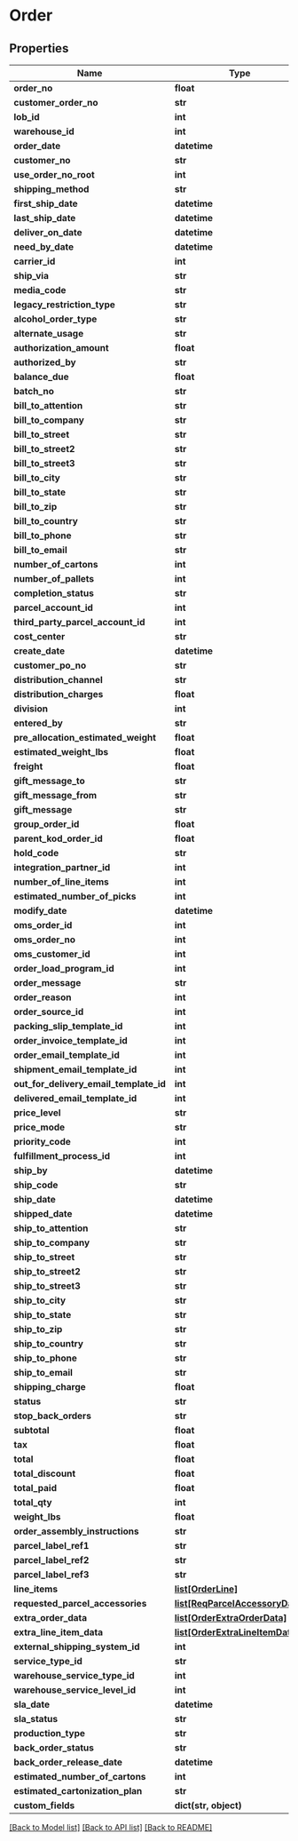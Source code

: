 # Order

## Properties
Name | Type | Description | Notes
------------ | ------------- | ------------- | -------------
**order_no** | **float** |  | [optional] 
**customer_order_no** | **str** |  | [optional] 
**lob_id** | **int** |  | 
**warehouse_id** | **int** |  | 
**order_date** | **datetime** |  | [optional] 
**customer_no** | **str** |  | [optional] 
**use_order_no_root** | **int** |  | [optional] 
**shipping_method** | **str** |  | [optional] 
**first_ship_date** | **datetime** |  | [optional] 
**last_ship_date** | **datetime** |  | [optional] 
**deliver_on_date** | **datetime** |  | [optional] 
**need_by_date** | **datetime** |  | [optional] 
**carrier_id** | **int** |  | [optional] 
**ship_via** | **str** |  | [optional] 
**media_code** | **str** |  | [optional] 
**legacy_restriction_type** | **str** |  | [optional] 
**alcohol_order_type** | **str** |  | [optional] 
**alternate_usage** | **str** |  | [optional] 
**authorization_amount** | **float** |  | [optional] 
**authorized_by** | **str** |  | [optional] 
**balance_due** | **float** |  | [optional] 
**batch_no** | **str** |  | [optional] 
**bill_to_attention** | **str** |  | [optional] 
**bill_to_company** | **str** |  | [optional] 
**bill_to_street** | **str** |  | [optional] 
**bill_to_street2** | **str** |  | [optional] 
**bill_to_street3** | **str** |  | [optional] 
**bill_to_city** | **str** |  | [optional] 
**bill_to_state** | **str** |  | [optional] 
**bill_to_zip** | **str** |  | [optional] 
**bill_to_country** | **str** |  | [optional] 
**bill_to_phone** | **str** |  | [optional] 
**bill_to_email** | **str** |  | [optional] 
**number_of_cartons** | **int** |  | [optional] 
**number_of_pallets** | **int** |  | [optional] 
**completion_status** | **str** |  | [optional] 
**parcel_account_id** | **int** |  | [optional] 
**third_party_parcel_account_id** | **int** |  | [optional] 
**cost_center** | **str** |  | [optional] 
**create_date** | **datetime** |  | [optional] 
**customer_po_no** | **str** |  | [optional] 
**distribution_channel** | **str** |  | [optional] 
**distribution_charges** | **float** |  | [optional] 
**division** | **int** |  | [optional] 
**entered_by** | **str** |  | [optional] 
**pre_allocation_estimated_weight** | **float** |  | [optional] 
**estimated_weight_lbs** | **float** |  | [optional] 
**freight** | **float** |  | [optional] 
**gift_message_to** | **str** |  | [optional] 
**gift_message_from** | **str** |  | [optional] 
**gift_message** | **str** |  | [optional] 
**group_order_id** | **float** |  | [optional] 
**parent_kod_order_id** | **float** |  | [optional] 
**hold_code** | **str** |  | [optional] 
**integration_partner_id** | **int** |  | [optional] 
**number_of_line_items** | **int** |  | [optional] 
**estimated_number_of_picks** | **int** |  | [optional] 
**modify_date** | **datetime** |  | [optional] 
**oms_order_id** | **int** |  | [optional] 
**oms_order_no** | **int** |  | [optional] 
**oms_customer_id** | **int** |  | [optional] 
**order_load_program_id** | **int** |  | [optional] 
**order_message** | **str** |  | [optional] 
**order_reason** | **int** |  | [optional] 
**order_source_id** | **int** |  | [optional] 
**packing_slip_template_id** | **int** |  | [optional] 
**order_invoice_template_id** | **int** |  | [optional] 
**order_email_template_id** | **int** |  | [optional] 
**shipment_email_template_id** | **int** |  | [optional] 
**out_for_delivery_email_template_id** | **int** |  | [optional] 
**delivered_email_template_id** | **int** |  | [optional] 
**price_level** | **str** |  | [optional] 
**price_mode** | **str** |  | [optional] 
**priority_code** | **int** |  | [optional] 
**fulfillment_process_id** | **int** |  | [optional] 
**ship_by** | **datetime** |  | [optional] 
**ship_code** | **str** |  | [optional] 
**ship_date** | **datetime** |  | [optional] 
**shipped_date** | **datetime** |  | [optional] 
**ship_to_attention** | **str** |  | [optional] 
**ship_to_company** | **str** |  | [optional] 
**ship_to_street** | **str** |  | [optional] 
**ship_to_street2** | **str** |  | [optional] 
**ship_to_street3** | **str** |  | [optional] 
**ship_to_city** | **str** |  | [optional] 
**ship_to_state** | **str** |  | [optional] 
**ship_to_zip** | **str** |  | [optional] 
**ship_to_country** | **str** |  | [optional] 
**ship_to_phone** | **str** |  | [optional] 
**ship_to_email** | **str** |  | [optional] 
**shipping_charge** | **float** |  | [optional] 
**status** | **str** |  | [optional] 
**stop_back_orders** | **str** |  | [optional] 
**subtotal** | **float** |  | [optional] 
**tax** | **float** |  | [optional] 
**total** | **float** |  | [optional] 
**total_discount** | **float** |  | [optional] 
**total_paid** | **float** |  | [optional] 
**total_qty** | **int** |  | [optional] 
**weight_lbs** | **float** |  | [optional] 
**order_assembly_instructions** | **str** |  | [optional] 
**parcel_label_ref1** | **str** |  | [optional] 
**parcel_label_ref2** | **str** |  | [optional] 
**parcel_label_ref3** | **str** |  | [optional] 
**line_items** | [**list[OrderLine]**](OrderLine.md) |  | 
**requested_parcel_accessories** | [**list[ReqParcelAccessoryData]**](ReqParcelAccessoryData.md) |  | [optional] 
**extra_order_data** | [**list[OrderExtraOrderData]**](OrderExtraOrderData.md) |  | [optional] 
**extra_line_item_data** | [**list[OrderExtraLineItemData]**](OrderExtraLineItemData.md) |  | [optional] 
**external_shipping_system_id** | **int** |  | [optional] 
**service_type_id** | **str** |  | [optional] 
**warehouse_service_type_id** | **int** |  | [optional] 
**warehouse_service_level_id** | **int** |  | [optional] 
**sla_date** | **datetime** |  | [optional] 
**sla_status** | **str** |  | [optional] 
**production_type** | **str** |  | [optional] 
**back_order_status** | **str** |  | [optional] 
**back_order_release_date** | **datetime** |  | [optional] 
**estimated_number_of_cartons** | **int** |  | [optional] 
**estimated_cartonization_plan** | **str** |  | [optional] 
**custom_fields** | **dict(str, object)** |  | [optional] 

[[Back to Model list]](../README.md#documentation-for-models) [[Back to API list]](../README.md#documentation-for-api-endpoints) [[Back to README]](../README.md)


